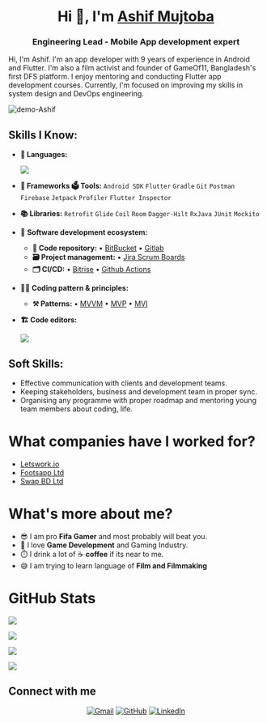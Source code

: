 <h1 align="center">Hi 👋, I'm <a href="https://www.linkedin.com/in/ashifmujtoba/" target="blank">
Ashif Mujtoba</a></h1>
<h3 align="center">Engineering Lead - Mobile App development expert</h3>

Hi, I'm Ashif. I'm an app developer with 9 years of experience in Android and Flutter. I'm also a film activist and founder of GameOf11, Bangladesh's first DFS platform. I enjoy mentoring and conducting Flutter app development courses. Currently, I'm focused on improving my skills in system design and DevOps engineering.

<p align="left"> <img src="https://komarev.com/ghpvc/?username=demo-Ashif&label=Profile%20views&color=0e75b6&style=flat" alt="demo-Ashif"/></p>

## Skills I Know:
 - **📜 Languages:** 
    <p align="left"><a href="https://skillicons.dev"><img src="https://skillicons.dev/icons?i=kotlin,java,dart,lua" /></a></p>
 - **🔬 Frameworks 🗳 Tools:** `Android SDK` `Flutter` `Gradle` `Git` `Postman` `Firebase` `Jetpack` `Profiler` `Flutter Inspector`
 - **📚 Libraries:** `Retrofit` `Glide` `Coil` `Room` `Dagger-Hilt` `RxJava` `JUnit` `Mockito`
 - 🎡 **Software development ecosystem:**
   - **📁 Code repository:** • [BitBucket](https://bitbucket.org/product) • [Gitlab](https://gitlab.com/)
   - **🗃 Project management:** • [Jira Scrum Boards](https://www.atlassian.com/software/jira/features/scrum-boards) 
   - **🗂 CI/CD:** • [Bitrise](https://bitrise.io/why/features/mobile-devops) • [Github Actions](https://github.com/features/actions) 
- 🧙‍♂️ **Coding pattern & principles:**
   - **⚒ Patterns:**  • [MVVM](https://en.wikipedia.org/wiki/Model%E2%80%93view%E2%80%93viewmodel) • [MVP](https://en.wikipedia.org/wiki/Model%E2%80%93view%E2%80%93presenter) • [MVI](https://medium.com/swlh/mvi-architecture-with-android-fcde123e3c4a) 
  
  
- **🏗️ Code editors:**
  <p align="left"><a href="https://skillicons.dev"><img src="https://skillicons.dev/icons?i=vscode,androidstudio" /></a></p>

## Soft Skills:
- Effective communication with clients and development teams.
- Keeping stakeholders, business and development team in proper sync.
- Organising any programme with proper roadmap and mentoring young team members about coding, life.

# What companies have I worked for?
- [Letswork.io](https://letswork.io/)
- [Footsapp Ltd](https://www.footsapp.com/)
- [Swap BD Ltd](https://swap.com.bd/)


# What's more about me?  
  - 😎 I am pro **Fifa Gamer** and most probably will beat you.
  - 🧐 I love **Game Development** and Gaming Industry.
  - ⏱️ I drink a lot of ☕ **coffee** if its near to me.
  - 😅 I am trying to learn language of **Film and Filmmaking**


<!--Github Stats-->
# GitHub Stats

![](https://github-readme-streak-stats.herokuapp.com/?user=demo-Ashif&theme=swift&hide_border=true)

![](https://github-readme-stats.vercel.app/api?username=demo-Ashif&show_icons=true&theme=swift&hide_border=true)

![](https://github-profile-trophy.vercel.app/?username=demo-Ashif&count_private=true&show_icons=true&theme=swift&no-frame=false&no-bg=false&margin-w=4)

![](https://github-readme-stats.vercel.app/api/top-langs/?username=demo-Ashif&layout=compact&show_icons=true&theme=swift&hide_border=true)

## Connect with me
<p align="center">
	<a href="mailto:nmujtoba@gmail.com"><img img src="https://img.shields.io/badge/gmail-%23EA4335.svg?style=plastic&logo=gmail&logoColor=white" alt="Gmail"/></a>
	<a href="https://github.com/demo-Ashif"><img src="https://img.shields.io/badge/github-%23181717.svg?style=plastic&logo=github&logoColor=white" alt="GitHub"/></a>
	<a href="https://www.linkedin.com/in/ashifmujtoba/"><img src="https://img.shields.io/badge/linkedin-%230A66C2.svg?style=plastic&logo=linkedin&logoColor=white" alt="LinkedIn"/></a>

</p>

